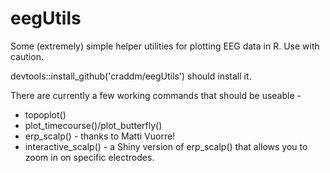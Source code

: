 # eegUtils

Some (extremely) simple helper utilities for plotting EEG data in R. Use with caution.

devtools::install_github('craddm/eegUtils') should install it.

There are currently a few working commands that should be useable - 

* topoplot()
* plot_timecourse()/plot_butterfly() 
* erp_scalp() - thanks to Matti Vuorre!
* interactive_scalp() - a Shiny version of erp_scalp() that allows you to zoom in on specific electrodes.
